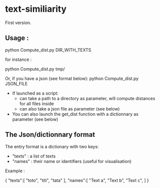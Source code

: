 # text-similiarity

First version.

## Usage : 

python Compute_dist.py DIR_WITH_TEXTS

for instance :

python Compute_dist.py tmp/

Or, if you have a json (see format below): python Compute_dist.py JSON_FILE

* If launched as a script:
  * can take a path to a directory as parameter, will compute distances for all files inside
  * can also take a json file as parameter (see below)
* You can also launch the get_dist function with a dictionnary as parameter (see below)

## The Json/dictionnary format

The entry format is a dictionary with two keys:
  * "texts" : a list of texts
  * "names" : their name or identifiers (useful for visualisation)

Example : 

{
  "texts":[
    "toto",
    "titi",
    "tata"
    ],
  "names":[
    "Text a",
    "Text b",
    "Text c",
  ]
}
